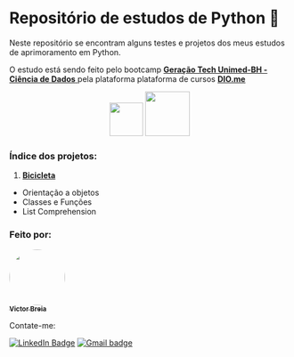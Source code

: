 # Repositório de estudos de Python 🐍
Neste repositório se encontram alguns testes e projetos dos meus estudos de aprimoramento em Python. 

O estudo está sendo feito pelo bootcamp [**Geração Tech Unimed-BH - Ciência de Dados** ](https://web.dio.me/track/ee0706bf-2d0a-4c45-8611-c1ee3b5fee2d) pela plataforma plataforma de cursos [**DIO.me**](https://dio.me) 
<center><img src="https://hermes.dio.me/tracks/342f7392-a8b5-421f-bea9-d29f1fd8aae9.png" width="60px;" alt=""/> <img src="https://hermes.digitalinnovation.one/assets/diome/logo-full.svg" width="80px;" alt=""/> </center>


### Índice dos projetos:
1. [**Bicicleta**](https://github.com/vbreia/Learning_Python/blob/main/Projetos_POO/01_Bicicleta_Classes_Functions_ListComprehensions.py)
 - Orientação a objetos
 - Classes e Funções
 - List Comprehension

### Feito por:

<a href="https://www.linkedin.com/in/victor-breia/">
 <img style="border-radius: 50%;" src="https://avatars.githubusercontent.com/u/85040712?s=400&u=5843536a267862ef643eca05f279615a29bc0c4c&v=4" width="100px;" alt=""/>
 <br />
 <sub><b>Victor Breia</b></sub></a> <a href="https://www.linkedin.com/in/victor-breia//" title="LinkedIn"></a>
 
Contate-me:

[![LinkedIn Badge](https://img.shields.io/badge/linkedin-blue?logo=linkedin&style=for-the-badge&logoColor=white)](https://www.linkedin.com/in/victor-breia/) [![Gmail badge](https://img.shields.io/badge/outlook-blue?logo=microsoftoutlook&style=for-the-badge&logoColor=white)](mailto:victordaschagas@outlook.com)
